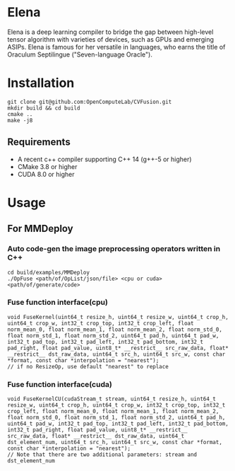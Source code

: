 # Elena

Elena is a deep learning compiler to bridge the gap between high-level tensor algorithm with varieties of devices, such as GPUs and emerging ASIPs.
Elena is famous for her versatile in languages, who earns the title of Oraculum Septilingue ("Seven-language Oracle").

# Installation

```shell
git clone git@github.com:OpenComputeLab/CVFusion.git
mkdir build && cd build
cmake ..
make -j8
```

## Requirements

- A recent c++ compiler supporting C++ 14 (g++-5 or higher)
- CMake 3.8 or higher
- CUDA 8.0 or higher

# Usage

## For MMDeploy

### Auto code-gen the image preprocessing operators written in C++

```shell
cd build/examples/MMDeploy
./OpFuse <path/of/OpList/json/file> <cpu or cuda> <path/of/generate/code>
```

### Fuse function interface(cpu)

```
void FuseKernel(uint64_t resize_h, uint64_t resize_w, uint64_t crop_h, uint64_t crop_w, int32_t crop_top, int32_t crop_left, float norm_mean_0, float norm_mean_1, float norm_mean_2, float norm_std_0, float norm_std_1, float norm_std_2, uint64_t pad_h, uint64_t pad_w, int32_t pad_top, int32_t pad_left, int32_t pad_bottom, int32_t pad_right, float pad_value, uint8_t* __restrict__ src_raw_data, float* __restrict__ dst_raw_data, uint64_t src_h, uint64_t src_w, const char *format, const char *interpolation = "nearest");
// if no ResizeOp, use default "nearest" to replace
```

### Fuse function interface(cuda)

```
void FuseKernelCU(cudaStream_t stream, uint64_t resize_h, uint64_t resize_w, uint64_t crop_h, uint64_t crop_w, int32_t crop_top, int32_t crop_left, float norm_mean_0, float norm_mean_1, float norm_mean_2, float norm_std_0, float norm_std_1, float norm_std_2, uint64_t pad_h, uint64_t pad_w, int32_t pad_top, int32_t pad_left, int32_t pad_bottom, int32_t pad_right, float pad_value, uint8_t* __restrict__ src_raw_data, float* __restrict__ dst_raw_data, uint64_t dst_element_num, uint64_t src_h, uint64_t src_w, const char *format, const char *interpolation = "nearest");
// Note that there are two additional parameters: stream and dst_element_num
```
